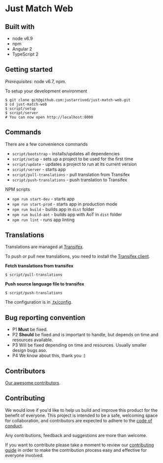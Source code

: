 # Just Match Web

## Built with

- node v6.9
- npm
- Angular 2
- TypeScript 2

## Getting started

_Prerequisites_: node v6.7, npm.

To setup your development environment

```
$ git clone git@github.com:justarrived/just-match-web.git
$ cd just-match-web
$ script/setup
$ script/server
# You can now open http://localhost:8000
```

## Commands

There are a few convenience commands

- `script/bootstrap` - installs/updates all dependencies
- `script/setup` - sets up a project to be used for the first time
- `script/update` - updates a project to run at its current version
- `script/server` - starts app
- `script/pull-translations` - pull translation from Transifex
- `script/push-translations` - push translation to Transifex

NPM scripts
- `npm run start-dev` - starts app
- `npm run start-prod` - starts app in production mode
- `npm run build` - builds app in `dist` folder
- `npm run build-aot` - builds app with AoT in `dist` folder
- `npm run lint` - runs app linting

## Translations

Translations are managed at [Transifex](https://www.transifex.com/justarrived/just-match-frontend).

To push or pull new translations, you need to install the [Transifex client](http://docs.transifex.com/client/setup/).

__Fetch translations from transifex__

```
$ script/pull-translations
```

__Push source language file to transifex__

```
$ script/push-translations
```

The configuration is in [.tx/config](.tx/config).

## Bug reporting convention

- P1	**Must** be fixed.
- P2	**Should** be fixed and is important to handle, but depends on time and resources available.
- P3	Will be fixed depending on time and resources. Usually smaller design bugs aso.
- P4	We know about this, thank you :)

## Contributors

[Our awesome contributors](https://github.com/justarrived/just-match-frontend/graphs/contributors).

## Contributing

We would love if you'd like to help us build and improve this product for the
benefit of everyone. This project is intended to be a safe, welcoming space for collaboration, and contributors are expected to adhere to the [code of conduct](CODE_OF_CONDUCT.md).

Any contributions, feedback and suggestions are more than welcome.

If you want to contribute please take a moment to review our [contributing guide](CONTRIBUTING.md) in order to make the contribution process easy and effective for everyone involved.
